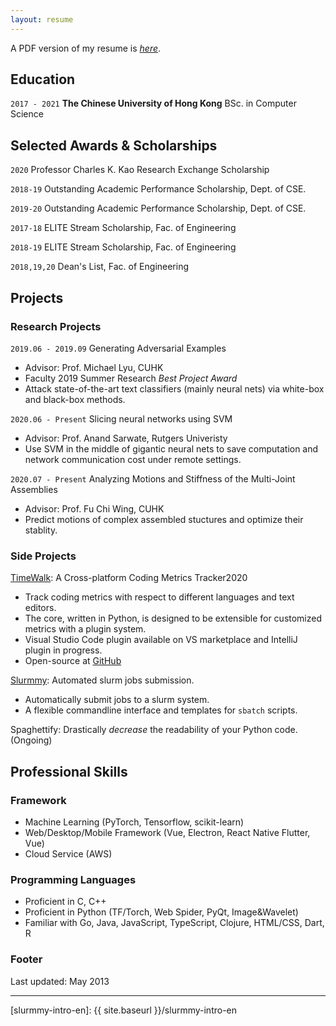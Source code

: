```yaml
---
layout: resume
---
```


A PDF version of my resume is [*here*][my-resume].

## Education

`2017 - 2021`
__The Chinese University of Hong Kong__
BSc. in Computer Science

## Selected Awards & Scholarships

`2020`
Professor Charles K. Kao Research Exchange Scholarship

`2018-19`
Outstanding Academic Performance Scholarship, Dept. of CSE.

`2019-20`
Outstanding Academic Performance Scholarship, Dept. of CSE.

`2017-18`
ELITE Stream Scholarship, Fac. of Engineering 

`2018-19`
ELITE Stream Scholarship, Fac. of Engineering 

`2018,19,20`
Dean's List, Fac. of Engineering

## Projects

### Research Projects

`2019.06 - 2019.09`
Generating Adversarial Examples
- Advisor: Prof. Michael Lyu, CUHK
- Faculty 2019 Summer Research *Best Project Award*
- Attack state-of-the-art text classifiers (mainly neural nets) via white-box and black-box methods.

`2020.06 - Present`
Slicing neural networks using SVM
- Advisor: Prof. Anand Sarwate, Rutgers Univeristy
- Use SVM in the middle of gigantic neural nets to save computation and network communication cost under remote settings.

`2020.07 - Present`
Analyzing Motions and Stiffness of the Multi-Joint Assemblies
- Advisor: Prof. Fu Chi Wing, CUHK
- Predict motions of complex assembled stuctures and optimize their stablity.

### Side Projects

[TimeWalk][timewalk-core]: A Cross-platform Coding Metrics Tracker2020
- Track coding metrics with respect to different languages and text editors.
- The core, written in Python, is designed to be extensible for customized metrics with a plugin system. 
- Visual Studio Code plugin available on VS marketplace and IntelliJ plugin in progress. 
- Open-source at [GitHub][timewalk-core]

[Slurmmy][slurmmy-github]: Automated slurm jobs submission. 
- Automatically submit jobs to a slurm system.
- A flexible commandline interface and templates for `sbatch` scripts.

Spaghettify: Drastically *decrease* the readability of your Python code. (Ongoing)

## Professional Skills

### Framework

- Machine Learning (PyTorch, Tensorflow, scikit-learn)
- Web/Desktop/Mobile Framework (Vue, Electron, React Native Flutter, Vue)
- Cloud Service (AWS)

### Programming Languages

- Proficient in C, C++
- Proficient in Python (TF/Torch, Web Spider, PyQt, Image&Wavelet)
- Familiar with Go, Java, JavaScript, TypeScript, Clojure, HTML/CSS, Dart, R

<!-- A list is also available [online](https://scholar.google.co.uk/citations?user=LTOTl0YAAAAJ) -->


### Footer

Last updated: May 2013


-----

[sid-web]: http://staff.ie.cuhk.edu.hk/~sjaggi/
[michael-web]: http://www.cse.cuhk.edu.hk/~lyu
[cse-web]: http://www.cse.cuhk.edu.hk
[cuhk-web]: http://www.cuhk.edu.hk
[my-resume]: ./assets/files/cv.pdf
[timewalk-core]: https://github.com/desmondlzy/timewalk-core
[timewalk-vscode]: https://github.com/desmondlzy/timewalk-vscode
[slurmmy-github]: https://github.com/desmondlzy/slurmmy
[slurmmy-intro-en]: {{ site.baseurl }}/slurmmy-intro-en